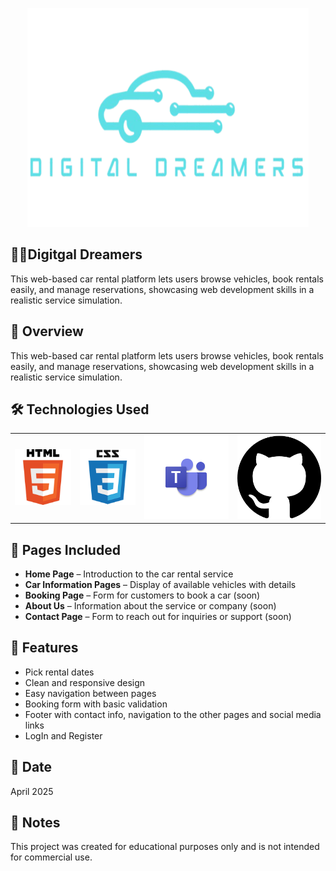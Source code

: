 <p align="center">
    <img src="IMG/digitaldreamers-removebg-preview.png" alt="Digital Dreamers logo" width="450" height="350">


## 👨‍💻Digitgal Dreamers
This web-based car rental platform lets users browse vehicles, book rentals easily, and manage reservations, showcasing web development skills in a realistic service simulation.

## 📘 Overview
This web-based car rental platform lets users browse vehicles, book rentals easily, and manage reservations, showcasing web development skills in a realistic service simulation.

## 🛠️ Technologies Used
<table>
  <tr>
    <td><img src="IMG/htmlLogo.png" width="200"/></td>
    <td><img src="IMG/cssLogo.png" width="200"/></td>
    <td><img src="IMG/teamsLogo.png" width="300"></td>
    <td><img src="IMG/GitHub.png" width="300"></td>
  </tr>
</table>

## 📄 Pages Included
- **Home Page** – Introduction to the car rental service
- **Car Information Pages** – Display of available vehicles with details
- **Booking Page** – Form for customers to book a car  (soon)
- **About Us** – Information about the service or company  (soon)
- **Contact Page** – Form to reach out for inquiries or support  (soon)

## 🎯 Features
- Pick rental dates
- Clean and responsive design
- Easy navigation between pages
- Booking form with basic validation
- Footer with contact info, navigation to the other pages and social media links
- LogIn and Register

## 📅 Date
April 2025

## 📌 Notes
This project was created for educational purposes only and is not intended for commercial use.
